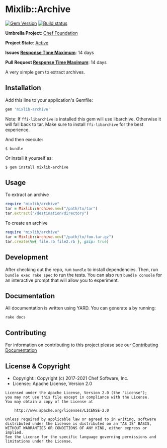 # Mixlib::Archive

[![Gem Version](https://badge.fury.io/rb/mixlib-archive.svg)](https://badge.fury.io/rb/mixlib-archive)
[![Build status](https://badge.buildkite.com/96888f3b2f7a78af28fea0350cd3737011ab0f998627439e65.svg?branch=master)](https://buildkite.com/chef-oss/chef-mixlib-archive-master-verify)

**Umbrella Project**: [Chef Foundation](https://github.com/chef/chef-oss-practices/blob/master/projects/chef-foundation.md)

**Project State**: [Active](https://github.com/chef/chef-oss-practices/blob/master/repo-management/repo-states.md#active)

**Issues [Response Time Maximum](https://github.com/chef/chef-oss-practices/blob/master/repo-management/repo-states.md)**: 14 days

**Pull Request [Response Time Maximum](https://github.com/chef/chef-oss-practices/blob/master/repo-management/repo-states.md)**: 14 days

A very simple gem to extract archives.

## Installation

Add this line to your application's Gemfile:

```ruby
gem 'mixlib-archive'
```

Note: If `ffi-libarchive` is installed this gem will use libarchive. Otherwise it will fall back to tar. Make sure to install `ffi-libarchive` for the best experience.

And then execute:

```shell
$ bundle
```

Or install it yourself as:

```shell
$ gem install mixlib-archive
```

## Usage

To extract an archive

```ruby
require "mixlib/archive"
tar = Mixlib::Archive.new("/path/to/tar")
tar.extract("/destination/directory")
```

To create an archive

```ruby
require "mixlib/archive"
tar = Mixlib::Archive.new("/path/to/foo.tar.gz")
tar.create(%w{ file.rb file2.rb }, gzip: true)
```

## Development

After checking out the repo, run `bundle` to install dependencies. Then, run `bundle exec rake spec` to run the tests. You can also run `bundle console` for an interactive prompt that will allow you to experiment.

## Documentation

All documentation is written using YARD. You can generate a by running:

```
rake docs
```

## Contributing

For information on contributing to this project please see our [Contributing Documentation](https://github.com/chef/chef/blob/master/CONTRIBUTING.md)

## License & Copyright

- Copyright:: Copyright (c) 2017-2021 Chef Software, Inc.
- License:: Apache License, Version 2.0

```text
Licensed under the Apache License, Version 2.0 (the "License");
you may not use this file except in compliance with the License.
You may obtain a copy of the License at

    http://www.apache.org/licenses/LICENSE-2.0

Unless required by applicable law or agreed to in writing, software
distributed under the License is distributed on an "AS IS" BASIS,
WITHOUT WARRANTIES OR CONDITIONS OF ANY KIND, either express or implied.
See the License for the specific language governing permissions and
limitations under the License.
```
